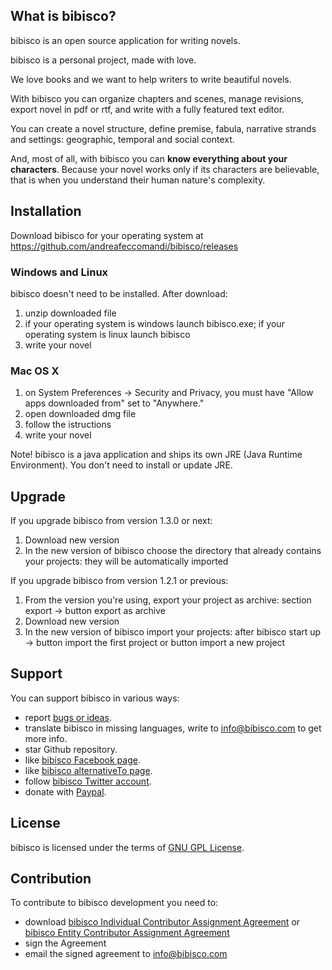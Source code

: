 ## What is bibisco?

bibisco is an open source application for writing novels.

bibisco is a personal project, made with love. 

We love books and we want to help writers to write beautiful novels.

With bibisco you can organize chapters and scenes, manage revisions, export novel in pdf or rtf, and write with a fully featured text editor.

You can create a novel structure, define premise, fabula, narrative strands and settings: geographic, temporal and social context.

And, most of all, with bibisco you can **know everything about your characters**. Because your novel works only if its characters are believable, that is when you understand their human nature's complexity.

## Installation

Download bibisco for your operating system at https://github.com/andreafeccomandi/bibisco/releases

### Windows and Linux

bibisco doesn't need to be installed. After download:

1. unzip downloaded file
2. if your operating system is windows launch bibisco.exe; if your operating system is linux launch bibisco
3. write your novel

### Mac OS X

1. on System Preferences -> Security and Privacy, you must have "Allow apps downloaded from" set to "Anywhere." 
2. open downloaded dmg file
3. follow the istructions
4. write your novel

Note!  bibisco is a java application and ships its own JRE (Java Runtime Environment). You don't need to install or update JRE.

## Upgrade

If you upgrade bibisco from version 1.3.0 or next:

1. Download new version
2. In the new version of bibisco choose the directory that already contains your projects: they will be automatically imported

If you upgrade bibisco from version 1.2.1 or previous:

1. From the version you're using, export your project as archive: section export -> button export as archive
2. Download new version
3. In the new version of bibisco import your projects: after bibisco start up -> button import the first project or button import a new project


## Support

You can support bibisco in various ways:

* report [bugs or ideas](https://github.com/andreafeccomandi/bibisco/issues).
* translate bibisco in missing languages, write to info@bibisco.com to get more info.
* star Github repository.
* like [bibisco Facebook page](https://www.facebook.com/bibisco.official.page).
* like [bibisco alternativeTo page](http://alternativeto.net/software/bibisco).
* follow [bibisco Twitter account](https://twitter.com/bibiscotweet).
* donate with [Paypal](http://www.bibisco.com/donatePayPal).


## License

bibisco is licensed under the terms of [GNU GPL License](http://www.gnu.org/licenses/gpl-2.0.html).


## Contribution

To contribute to bibisco development you need to:
* download [bibisco Individual Contributor Assignment Agreement](https://github.com/andreafeccomandi/bibisco/blob/master/bibisco-Individual-Contribution-Assignment-Agreement.pdf) or [bibisco Entity Contributor Assignment Agreement](https://github.com/andreafeccomandi/bibisco/blob/master/bibisco-Entity-Contribution-Assignment-Agreement.pdf)
* sign the Agreement
* email the signed agreement to info@bibisco.com
